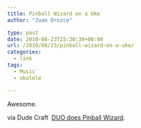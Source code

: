 ```yaml
---
title: Pinball Wizard on a Uke
author: "Juan Orozco" 

type: post
date: 2010-08-23T15:30:30+00:00
url: /2010/08/23/pinball-wizard-on-a-uke/
categories:
  - link
tags:
  - Music
  - ukulele

---
```

Awesome.

<!--YouTube Error: bad URL entered-->

via Dude Craft  [DUO does Pinball Wizard][1].

 [1]: http://www.dudecraft.com/2010/07/duo-does-pinball-wizard.html